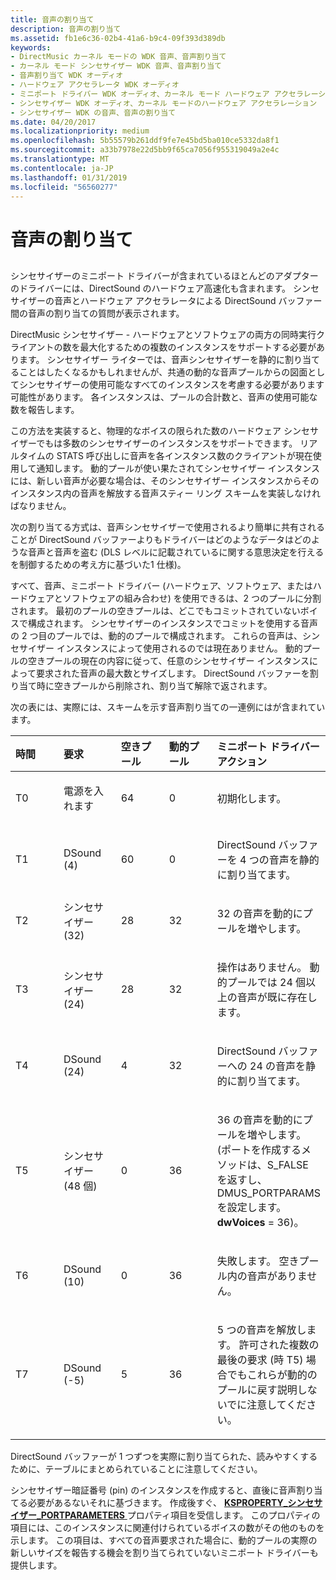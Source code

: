 ```yaml
---
title: 音声の割り当て
description: 音声の割り当て
ms.assetid: fb1e6c36-02b4-41a6-b9c4-09f393d389db
keywords:
- DirectMusic カーネル モードの WDK 音声、音声割り当て
- カーネル モード シンセサイザー WDK 音声、音声割り当て
- 音声割り当て WDK オーディオ
- ハードウェア アクセラレータ WDK オーディオ
- ミニポート ドライバー WDK オーディオ、カーネル モード ハードウェア アクセラレーション
- シンセサイザー WDK オーディオ、カーネル モードのハードウェア アクセラレーション
- シンセサイザー WDK の音声、音声の割り当て
ms.date: 04/20/2017
ms.localizationpriority: medium
ms.openlocfilehash: 5b55579b261ddf9fe7e45bd5ba010ce5332da8f1
ms.sourcegitcommit: a33b7978e22d5bb9f65ca7056f955319049a2e4c
ms.translationtype: MT
ms.contentlocale: ja-JP
ms.lasthandoff: 01/31/2019
ms.locfileid: "56560277"
---
```

# <a name="voice-allocation"></a>音声の割り当て


## <span id="voice_allocation"></span><span id="VOICE_ALLOCATION"></span>


シンセサイザーのミニポート ドライバーが含まれているほとんどのアダプターのドライバーには、DirectSound のハードウェア高速化も含まれます。 シンセサイザーの音声とハードウェア アクセラレータによる DirectSound バッファー間の音声の割り当ての質問が表示されます。

DirectMusic シンセサイザー - ハードウェアとソフトウェアの両方の同時実行クライアントの数を最大化するための複数のインスタンスをサポートする必要があります。 シンセサイザー ライターでは、音声シンセサイザーを静的に割り当てることはしたくなるかもしれませんが、共通の動的な音声プールからの図面としてシンセサイザーの使用可能なすべてのインスタンスを考慮する必要があります可能性があります。 各インスタンスは、プールの合計数と、音声の使用可能な数を報告します。

この方法を実装すると、物理的なボイスの限られた数のハードウェア シンセサイザーでもは多数のシンセサイザーのインスタンスをサポートできます。 リアルタイムの STATS 呼び出しに音声を各インスタンス数のクライアントが現在使用して通知します。 動的プールが使い果たされてシンセサイザー インスタンスには、新しい音声が必要な場合は、そのシンセサイザー インスタンスからそのインスタンス内の音声を解放する音声スティー リング スキームを実装しなければなりません。

次の割り当てる方式は、音声シンセサイザーで使用されるより簡単に共有されることが DirectSound バッファーよりもドライバーはどのようなデータはどのような音声と音声を盗む (DLS レベルに記載されているに関する意思決定を行えるを制御するための考え方に基づいた1 仕様)。

すべて、音声、ミニポート ドライバー (ハードウェア、ソフトウェア、またはハードウェアとソフトウェアの組み合わせ) を使用できるは、2 つのプールに分割されます。 最初のプールの空きプールは、どこでもコミットされていないボイスで構成されます。 シンセサイザーのインスタンスでコミットを使用する音声の 2 つ目のプールでは、動的のプールで構成されます。 これらの音声は、シンセサイザー インスタンスによって使用されるのでは現在ありません。 動的プールの空きプールの現在の内容に従って、任意のシンセサイザー インスタンスによって要求された音声の最大数とサイズします。 DirectSound バッファーを割り当て時に空きプールから削除され、割り当て解除で返されます。

次の表には、実際には、スキームを示す音声割り当ての一連例にはが含まれています。

<table>
<colgroup>
<col width="20%" />
<col width="20%" />
<col width="20%" />
<col width="20%" />
<col width="20%" />
</colgroup>
<thead>
<tr class="header">
<th align="left">時間</th>
<th align="left">要求</th>
<th align="left">空きプール</th>
<th align="left">動的プール</th>
<th align="left">ミニポート ドライバー アクション</th>
</tr>
</thead>
<tbody>
<tr class="odd">
<td align="left"><p>T0</p></td>
<td align="left"><p>電源を入れます</p></td>
<td align="left"><p>64</p></td>
<td align="left"><p>0</p></td>
<td align="left"><p>初期化します。</p></td>
</tr>
<tr class="even">
<td align="left"><p>T1</p></td>
<td align="left">DSound (4)</td>
<td align="left"><p>60</p></td>
<td align="left"><p>0</p></td>
<td align="left"><p>DirectSound バッファーを 4 つの音声を静的に割り当てます。</p></td>
</tr>
<tr class="odd">
<td align="left"><p>T2</p></td>
<td align="left">シンセサイザー (32)</td>
<td align="left"><p>28</p></td>
<td align="left"><p>32</p></td>
<td align="left"><p>32 の音声を動的にプールを増やします。</p></td>
</tr>
<tr class="even">
<td align="left"><p>T3</p></td>
<td align="left">シンセサイザー (24)</td>
<td align="left"><p>28</p></td>
<td align="left"><p>32</p></td>
<td align="left"><p>操作はありません。 動的プールでは 24 個以上の音声が既に存在します。</p></td>
</tr>
<tr class="odd">
<td align="left"><p>T4</p></td>
<td align="left">DSound (24)</td>
<td align="left"><p>4</p></td>
<td align="left"><p>32</p></td>
<td align="left"><p>DirectSound バッファーへの 24 の音声を静的に割り当てます。</p></td>
</tr>
<tr class="even">
<td align="left"><p>T5</p></td>
<td align="left">シンセサイザー (48 個)</td>
<td align="left"><p>0</p></td>
<td align="left"><p>36</p></td>
<td align="left"><p>36 の音声を動的にプールを増やします。 (ポートを作成するメソッドは、S_FALSE を返すし、DMUS_PORTPARAMS を設定します。<strong>dwVoices</strong> = 36)。</p></td>
</tr>
<tr class="odd">
<td align="left"><p>T6</p></td>
<td align="left">DSound (10)</td>
<td align="left"><p>0</p></td>
<td align="left"><p>36</p></td>
<td align="left"><p>失敗します。 空きプール内の音声がありません。</p></td>
</tr>
<tr class="even">
<td align="left"><p>T7</p></td>
<td align="left">DSound (-5)</td>
<td align="left"><p>5</p></td>
<td align="left"><p>36</p></td>
<td align="left"><p>5 つの音声を解放します。 許可された複数の最後の要求 (時 T5) 場合でもこれらが動的のプールに戻す説明しないでに注意してください。</p></td>
</tr>
</tbody>
</table>

 

DirectSound バッファーが 1 つずつを実際に割り当てられた、読みやすくするために、テーブルにまとめられていることに注意してください。

シンセサイザー暗証番号 (pin) のインスタンスを作成すると、直後に音声割り当てる必要があるないそれに基づきます。 作成後すぐ、 [ **KSPROPERTY\_シンセサイザー\_PORTPARAMETERS** ](https://msdn.microsoft.com/library/windows/hardware/ff537405)プロパティ項目を受信します。 このプロパティの項目には、このインスタンスに関連付けられているボイスの数がその他のものを示します。 この項目は、すべての音声要求された場合に、動的プールの実際の新しいサイズを報告する機会を割り当てられていないミニポート ドライバーも提供します。

 

 





